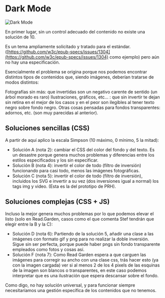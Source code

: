 # Dark Mode

![Dark Mode](https://tenor.com/view/drake-dark-mode-light-mode-gif-13892291)

En primer lugar, sin un control adecuado del contenido no existe una solución de 10.

Es un tema ampliamente solicitado y tratado para el estándar. ([https://github.com/w3c/epub-specs/issues/1304](https://github.com/w3c/epub-specs/issues/1304) como ejemplo) pero aún no hay una especificación.

Esencialmente el problema se origina porque nos podemos encontrar distintos tipos de contenidos que, siendo imágenes, deberían tratarse de modos distintos:

Fotografías sin más: que invertidas son un negativo carente de sentido (un árbol morado es raro)
Ilustraciones, gráficos, etc… : que sin invertir te dejan sin retina en el mejor de los casos y en el peor son ilegibles al tener texto negro sobre fondo negro.
Otras cosas pensadas para fondos transparentes: adornos, etc. (son muy parecidas al anterior).

## Soluciones sencillas (CSS)

A partir de aquí aplico la escala Simpson (10 máximo, 0 mínimo, 5 la mitad):

- Solución A (nota 2): cambiar el CSS del color del fondo y del texto. Es un desastre porque genera muchos problemas y diferencias entre los estilos especificados y los sin especificar.
- Solución B (nota 4): invertir el color de todo (filtro de inversión) funcionando para casi todo, menos las imágenes fotográficas.
- Solución C (nota 5): invertir el color de todo (filtro de inversión), incluidos los SVG e invertir a su vez (dos inversiones igual a normal) los tags img y video. (Esta es la del prototipo de PRH).

## Soluciones complejas (CSS + JS)

Incluso la mejor genera muchos problemas por lo que podemos elevar el listo (solo en Read.Garden, casos como el que comenta Stef tendrán que elegir entre la B y la C):

- Solución D (nota 6): Partiendo de la solución 5, añadir una clase a las imágenes con formato gif y png para no realizar la doble inversión. Sigue sin ser perfecta, porque puede haber pngs sin fondo transparente empleados como fotos y cosas así.
- Solución F (nota 7): Como Read Garden espera a que carguen las imágenes para corregir su ancho con una clase css, trás hacer esto (ya con la imagen cargada) ver si al menos 2 de los 4 pixels de las esquinas de la imagen son blancos o transparentes, en este caso podemos interpretar que es una ilustración que espera descansar sobre el fondo.

Como digo, no hay solución universal, y para funcionar siempre necesitaríamos una gestión específica de los contenidos que no tenemos.
